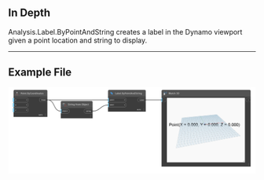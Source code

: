## In Depth
Analysis.Label.ByPointAndString creates a label in the Dynamo viewport given a point location and string to display.
___
## Example File

![Analysis.Label.ByPointAndString](./Analysis.Label.ByPointAndString_img.png)